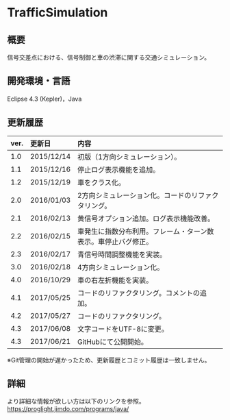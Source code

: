 # TrafficSimulation

## 概要
信号交差点における、信号制御と車の渋滞に関する交通シミュレーション。

## 開発環境・言語
Eclipse 4.3 (Kepler)，Java

## 更新履歴
|ver.|更新日|内容|
|:-|:-|:-|
|1.0|2015/12/14|初版（1方向シミュレーション）。|
|1.1|2015/12/16|停止ログ表示機能を追加。|
|1.2|2015/12/19|車をクラス化。|
|2.0|2016/01/03|2方向シミュレーション化。コードのリファクタリング。|
|2.1|2016/02/13|黄信号オプション追加。ログ表示機能改善。|
|2.2|2016/02/15|車発生に指数分布利用。フレーム・ターン数表示。車停止バグ修正。|
|2.3|2016/02/17|青信号時間調整機能を実装。|
|3.0|2016/02/18|4方向シミュレーション化。|
|4.0|2016/10/29|車の右左折機能を実装。|
|4.1|2017/05/25|コードのリファクタリング。コメントの追加。|
|4.2|2017/05/27|コードのリファクタリング。|
|4.3|2017/06/08|文字コードをUTF-8に変更。|
|4.3|2017/06/21|GitHubにて公開開始。|

※Git管理の開始が遅かったため、更新履歴とコミット履歴は一致しません。

## 詳細
より詳細な情報が欲しい方は以下のリンクを参照。  
https://proglight.jimdo.com/programs/java/
